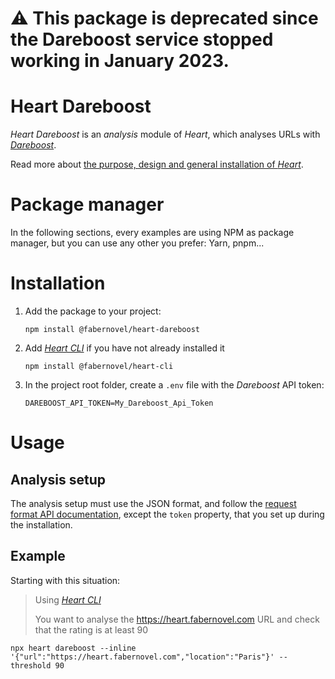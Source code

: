 # ⚠️ This package is deprecated since the Dareboost service stopped working in January 2023.

# Heart Dareboost

_Heart Dareboost_ is an _analysis_ module of _Heart_, which analyses URLs with _[Dareboost](https://www.dareboost.com/)_.

Read more about [the purpose, design and general installation of _Heart_](https://gitlab.com/fabernovel/heart/-/blob/master/README.md).

# Package manager

In the following sections, every examples are using NPM as package manager, but you can use any other you prefer: Yarn, pnpm...

# Installation

1. Add the package to your project:

    ```shell
    npm install @fabernovel/heart-dareboost
    ```

2. Add _[Heart CLI](https://www.npmjs.com/package/@fabernovel/heart-cli)_ if you have not already installed it

    ```shell
    npm install @fabernovel/heart-cli
    ```

3. In the project root folder, create a `.env` file with the _Dareboost_ API token:

    ```dotenv
    DAREBOOST_API_TOKEN=My_Dareboost_Api_Token
    ```

# Usage

## Analysis setup

The analysis setup must use the JSON format, and follow the [request format API documentation](https://www.dareboost.com/en/documentation-api#analyse), except the `token` property, that you set up during the installation.

## Example

Starting with this situation:

> Using _[Heart CLI](https://www.npmjs.com/package/@fabernovel/heart-cli)_
>
> You want to analyse the https://heart.fabernovel.com URL and check that the rating is at least 90

```shell
npx heart dareboost --inline '{"url":"https://heart.fabernovel.com","location":"Paris"}' --threshold 90
```
